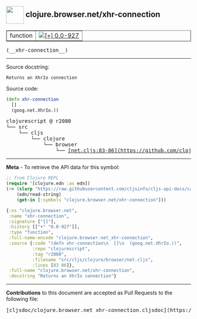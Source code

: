 ## <img width="48px" valign="middle" src="http://i.imgur.com/Hi20huC.png"> clojure.browser.net/xhr-connection

 <table border="1">
<tr>

<td>function</td>
<td><a href="https://github.com/cljsinfo/cljs-api-docs/tree/0.0-927"><img valign="middle" alt="[+] 0.0-927" src="https://img.shields.io/badge/+-0.0--927-lightgrey.svg"></a> </td>
</tr>
</table>

 <samp>
(__xhr-connection__)<br>
</samp>

---




Source docstring:

```
Returns an XhrIo connection
```

Source code:

```clj
(defn xhr-connection
  []
  (goog.net.XhrIo.))
```

 <pre>
clojurescript @ r2080
└── src
    └── cljs
        └── clojure
            └── browser
                └── <ins>[net.cljs:83-86](https://github.com/clojure/clojurescript/blob/r2080/src/cljs/clojure/browser/net.cljs#L83-L86)</ins>
</pre>


---

__Meta__ - To retrieve the API data for this symbol:

```clj
;; from Clojure REPL
(require '[clojure.edn :as edn])
(-> (slurp "https://raw.githubusercontent.com/cljsinfo/cljs-api-docs/catalog/cljs-api.edn")
    (edn/read-string)
    (get-in [:symbols "clojure.browser.net/xhr-connection"]))
```

```clj
{:ns "clojure.browser.net",
 :name "xhr-connection",
 :signature ["[]"],
 :history [["+" "0.0-927"]],
 :type "function",
 :full-name-encode "clojure.browser.net_xhr-connection",
 :source {:code "(defn xhr-connection\n  []\n  (goog.net.XhrIo.))",
          :repo "clojurescript",
          :tag "r2080",
          :filename "src/cljs/clojure/browser/net.cljs",
          :lines [83 86]},
 :full-name "clojure.browser.net/xhr-connection",
 :docstring "Returns an XhrIo connection"}

```

---

__Contributions__ to this document are accepted as Pull Requests to the following file:

 <pre>
[cljsdoc/clojure.browser.net_xhr-connection.cljsdoc](https://github.com/cljsinfo/cljs-api-docs/blob/master/cljsdoc/clojure.browser.net_xhr-connection.cljsdoc)
</pre>

